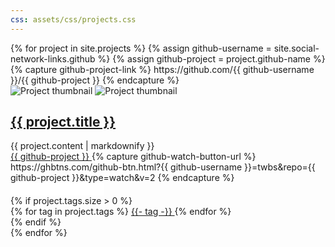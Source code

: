 ```yaml
---
css: assets/css/projects.css
---
```


<div class="projects-container-grid">
  {% for project in site.projects %}
    {% assign github-username = site.social-network-links.github %}
    {% assign github-project = project.github-name %}
    {% capture github-project-link %}
      https://github.com/{{ github-username }}/{{ github-project }}
    {% endcapture %}
    <div class="project-item">
      <div class="project-item-img-container">
        <img
          class="project-item-content-img-background"
          src="{{ project.thumbnail-img | absolute_url }}"
          alt="Project thumbnail"
        >
        <img
          class="project-item-content-img"
          src="{{ project.thumbnail-img | absolute_url }}"
          alt="Project thumbnail"
        >
      </div>
      <div class="project-item-content-container">
        <div class="project-item-text-container">
          <a class="project-title-link" href="{{ github-project-link }}" target="__blank">
            <h2>{{ project.title }}</h2>
          </a>
          <div class="project-item-content-text">
            {{ project.content | markdownify }}
          </div>
        </div>
        <div class="project-github-container">
          <a class="project-github-link" href="{{ github-project-link }}" target="__blank">
            <i class="fab fa-github"></i> {{ github-project }}
          </a>
          {% capture github-watch-button-url %}
            https://ghbtns.com/github-btn.html?{{ github-username }}=twbs&repo={{ github-project }}&type=watch&v=2
          {% endcapture %}
          <iframe src="{{ github-watch-button-url }}" frameborder="0" scrolling="0" width="150" height="20" title="GitHub"></iframe>
        </div>
        {% if project.tags.size > 0 %}
          <div class="project-tags-container">
            {% for tag in project.tags %}
              <a
                class="project-tag"
                href="{{ '/tags' | absolute_url }}#{{- tag -}}">{{- tag -}}
              </a>
            {% endfor %}
          </div>
        {% endif %}
      </div>
    </div>
  {% endfor %}
</div>

